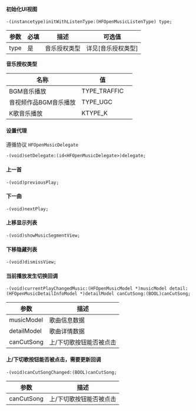 #### 初始化UI视图
```objc
-(instancetype)initWithListenType:(HFOpenMusicListenType) type;
```
| 参数 | 必填 | 描述 | 可选值 |
|---|---|---|---|
| type | 是 | 音乐授权类型 | 详见[音乐授权类型] |

**音乐授权类型**

| 名称                  | 值      |      |
| --------------------- | ------- | ---- |
| BGM音乐播放           | TYPE_TRAFFIC |      |
| 音视频作品BGM音乐播放 | TYPE_UGC     |      |
| K歌音乐播放           | KTYPE_K      |      |

#### 设置代理
遵循协议 `HFOpenMusicDelegate`
```objc
-(void)setDelegate:(id<HFOpenMusicDelegate>)delegate;
```
#### 上一首
```objc
-(void)previousPlay;
```

#### 下一曲
```objc
-(void)nextPlay;
```
#### 上移显示列表
```objc
-(void)showMusicSegmentView;
```

#### 下移隐藏列表
```objc
-(void)dismissView;
```
#### 当前播放发生切换回调
```objc
-(void)currentPlayChangedMusic:(HFOpenMusicModel *)musicModel detail:(HFOpenMusicDetailInfoModel *)detailModel canCutSong:(BOOL)canCutSong;
```
| 参数 | 描述 |
|---|---|
| musicModel | 歌曲信息数据 |
| detailModel | 歌曲详情数据 |
| canCutSong | 上/下切歌按钮能否被点击 |


#### 上/下切歌按钮能否被点击，需要更新回调
```objc
-(void)canCutSongChanged:(BOOL)canCutSong;
```
| 参数 | 描述 |
|---|---|
| canCutSong | 上/下切歌按钮能否被点击 |
